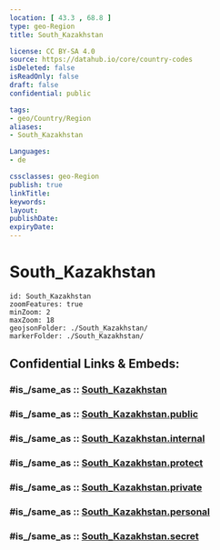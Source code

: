```yaml
---
location: [ 43.3 , 68.8 ] 
type: geo-Region
title: South_Kazakhstan

license: CC BY-SA 4.0
source: https://datahub.io/core/country-codes
isDeleted: false
isReadOnly: false
draft: false
confidential: public

tags:
- geo/Country/Region
aliases:
- South_Kazakhstan

Languages:
- de

cssclasses: geo-Region
publish: true
linkTitle: 
keywords: 
layout: 
publishDate: 
expiryDate: 
---
```


# South_Kazakhstan

```leaflet
id: South_Kazakhstan
zoomFeatures: true 
minZoom: 2 
maxZoom: 18
geojsonFolder: ./South_Kazakhstan/
markerFolder: ./South_Kazakhstan/
```


## Confidential Links & Embeds: 

### #is_/same_as :: [South_Kazakhstan](/_Standards/Earth/Continent/Asia/Asia~Central/Kazakhstan/Counties/South_Kazakhstan.md) 

### #is_/same_as :: [South_Kazakhstan.public](/_public/Earth/Continent/Asia/Asia~Central/Kazakhstan/Counties/South_Kazakhstan.public.md) 

### #is_/same_as :: [South_Kazakhstan.internal](/_internal/Earth/Continent/Asia/Asia~Central/Kazakhstan/Counties/South_Kazakhstan.internal.md) 

### #is_/same_as :: [South_Kazakhstan.protect](/_protect/Earth/Continent/Asia/Asia~Central/Kazakhstan/Counties/South_Kazakhstan.protect.md) 

### #is_/same_as :: [South_Kazakhstan.private](/_private/Earth/Continent/Asia/Asia~Central/Kazakhstan/Counties/South_Kazakhstan.private.md) 

### #is_/same_as :: [South_Kazakhstan.personal](/_personal/Earth/Continent/Asia/Asia~Central/Kazakhstan/Counties/South_Kazakhstan.personal.md) 

### #is_/same_as :: [South_Kazakhstan.secret](/_secret/Earth/Continent/Asia/Asia~Central/Kazakhstan/Counties/South_Kazakhstan.secret.md)

